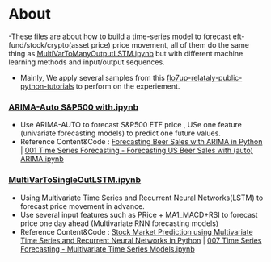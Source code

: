 # About
-These files are about how to build a time-series model to forecast eft-fund/stock/crypto(asset price) price movement, all of them do the same thing as [MultiVarToManyOutputLSTM.ipynb](https://github.com/technqvi/TimeSeriesML-FinMarket/blob/main/MultiVarToManyOutputLSTM.ipynb) but with different machine learning methods and input/output sequences.
- Mainly, We apply several samples from this [flo7up-relataly-public-python-tutorials](https://github.com/flo7up/relataly-public-python-tutorials) to perform on the experiement.
### [ARIMA-Auto S&P500 with.ipynb](https://github.com/technqvi/TimeSeriesML-FinMarket/blob/main/lstm-fin-asset/ARIMA-Auto%20S%26P500%20with.ipynb) 
- Use ARIMA-AUTO to forecast S&P500 ETF price , USe one feature (univariate forecasting models) to predict one future values.
- Reference Content&Code : [Forecasting Beer Sales with ARIMA in Python](https://www.relataly.com/forecasting-beer-sales-with-arima-in-python/2884/) | [001 Time Series Forecasting - Forecasting US Beer Sales with (auto) ARIMA.ipynb](https://github.com/flo7up/relataly-public-python-tutorials/blob/master/001%20Time%20Series%20Forecasting%20-%20Forecasting%20US%20Beer%20Sales%20with%20(auto)%20ARIMA.ipynb)

### [MultiVarToSingleOutLSTM.ipynb](https://github.com/technqvi/TimeSeriesML-FinMarket/blob/main/lstm-fin-asset/MultiVarToSingleOutLSTM.ipynb) 
- Using Multivariate Time Series and Recurrent Neural Networks(LSTM) to forecast price movement in advance.
- Use several input features such as PRice + MA1_MACD+RSI to forecast price one day ahead (Multivariate RNN forecasting models)
- Reference Content&Code : [Stock Market Prediction using Multivariate Time Series and Recurrent Neural Networks in Python](https://www.relataly.com/stock-market-prediction-using-multivariate-time-series-in-python/1815/) | [007 Time Series Forecasting - Multivariate Time Series Models.ipynb](https://github.com/flo7up/relataly-public-python-tutorials/blob/master/007%20Time%20Series%20Forecasting%20-%20Multivariate%20Time%20Series%20Models.ipynb)

